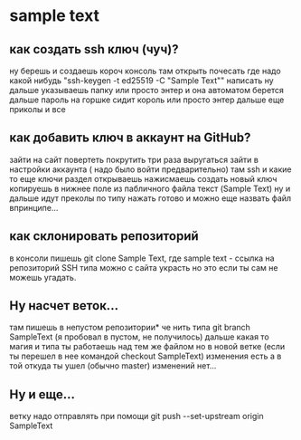 # sample text

## как создать ssh ключ (чуч)?
ну берешь и создаешь короч консоль там открыть почесать где надо какой нибудь "ssh-keygen -t ed25519 -C "Sample Text"" написать
ну дальше указываешь папку или просто энтер и она автоматом берется дальше пароль на горшке сидит король или просто энтер дальше еще приколы и все

## как добавить ключ в аккаунт на GitHub?
зайти на сайт повертеть покрутить три раза выругаться зайти в настройки аккаунта ( надо было войти предварительно) там ssh и какие то еще ключи раздел открываешь нажисмаешь создать новый ключ копируешь в нижнее поле из пабличного файла текст (Sample Text) ну и дальше идут преколы по типу нажать готово и можно еще назвать файл впринципе...

## как склонировать репозиторий
в консоли пишешь git clone Sample Text, где sample text - ссылка на репозиторий SSH типа можно с сайта украсть но это если ты сам не можешь угадать.

## Ну насчет веток...
там пишешь в непустом репозитории* че нить типа git branch SampleText
(я пробовал в пустом, не получилось)
дальше какая то магия
и типа ты работаешь над тем же файлом но в новой ветке (если ты перешел в нее командой checkout SampleText) изменения есть а в той откуда ты ушел (обычно master) изменений нет...

## Ну и еще...
ветку надо отправлять при помощи git push --set-upstream origin SampleText

